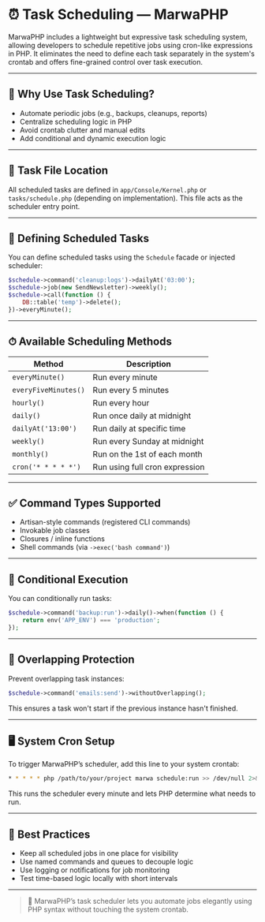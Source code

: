 # ⏰ Task Scheduling — MarwaPHP

MarwaPHP includes a lightweight but expressive task scheduling system, allowing developers to schedule repetitive jobs using cron-like expressions in PHP. It eliminates the need to define each task separately in the system's crontab and offers fine-grained control over task execution.

---

## 🚀 Why Use Task Scheduling?

- Automate periodic jobs (e.g., backups, cleanups, reports)
- Centralize scheduling logic in PHP
- Avoid crontab clutter and manual edits
- Add conditional and dynamic execution logic

---

## 📁 Task File Location

All scheduled tasks are defined in `app/Console/Kernel.php` or `tasks/schedule.php` (depending on implementation). This file acts as the scheduler entry point.

---

## 📝 Defining Scheduled Tasks

You can define scheduled tasks using the `Schedule` facade or injected scheduler:

```php
$schedule->command('cleanup:logs')->dailyAt('03:00');
$schedule->job(new SendNewsletter)->weekly();
$schedule->call(function () {
    DB::table('temp')->delete();
})->everyMinute();
```

---

## ⏱ Available Scheduling Methods

| Method              | Description                      |
|---------------------|----------------------------------|
| `everyMinute()`     | Run every minute                 |
| `everyFiveMinutes()`| Run every 5 minutes              |
| `hourly()`          | Run every hour                   |
| `daily()`           | Run once daily at midnight       |
| `dailyAt('13:00')`  | Run daily at specific time       |
| `weekly()`          | Run every Sunday at midnight     |
| `monthly()`         | Run on the 1st of each month     |
| `cron('* * * * *')` | Run using full cron expression   |

---

## ✅ Command Types Supported

- Artisan-style commands (registered CLI commands)
- Invokable job classes
- Closures / inline functions
- Shell commands (via `->exec('bash command')`)

---

## 🧪 Conditional Execution

You can conditionally run tasks:

```php
$schedule->command('backup:run')->daily()->when(function () {
    return env('APP_ENV') === 'production';
});
```

---

## 🧵 Overlapping Protection

Prevent overlapping task instances:

```php
$schedule->command('emails:send')->withoutOverlapping();
```

This ensures a task won't start if the previous instance hasn't finished.

---

## 🖥 System Cron Setup

To trigger MarwaPHP’s scheduler, add this line to your system crontab:

```bash
* * * * * php /path/to/your/project marwa schedule:run >> /dev/null 2>&1
```

This runs the scheduler every minute and lets PHP determine what needs to run.

---

## 🧠 Best Practices

- Keep all scheduled jobs in one place for visibility
- Use named commands and queues to decouple logic
- Use logging or notifications for job monitoring
- Test time-based logic locally with short intervals

---

> 🧭 MarwaPHP’s task scheduler lets you automate jobs elegantly using PHP syntax without touching the system crontab.
